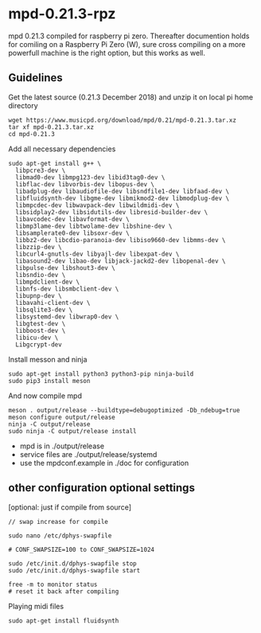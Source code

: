 # mpd-0.21.3-rpz
mpd 0.21.3 compiled for raspberry pi zero. Thereafter documention holds for comiling on a Raspberry Pi Zero (W), sure cross compiling on a more powerfull machine is the right option, but this works as well.

## Guidelines
Get the latest source (0.21.3 December 2018) and unzip it on local pi home directory
```
wget https://www.musicpd.org/download/mpd/0.21/mpd-0.21.3.tar.xz
tar xf mpd-0.21.3.tar.xz
cd mpd-0.21.3
```
Add all necessary dependencies
```
sudo apt-get install g++ \
  libpcre3-dev \
  libmad0-dev libmpg123-dev libid3tag0-dev \
  libflac-dev libvorbis-dev libopus-dev \
  libadplug-dev libaudiofile-dev libsndfile1-dev libfaad-dev \
  libfluidsynth-dev libgme-dev libmikmod2-dev libmodplug-dev \
  libmpcdec-dev libwavpack-dev libwildmidi-dev \
  libsidplay2-dev libsidutils-dev libresid-builder-dev \
  libavcodec-dev libavformat-dev \
  libmp3lame-dev libtwolame-dev libshine-dev \
  libsamplerate0-dev libsoxr-dev \
  libbz2-dev libcdio-paranoia-dev libiso9660-dev libmms-dev \
  libzzip-dev \
  libcurl4-gnutls-dev libyajl-dev libexpat-dev \
  libasound2-dev libao-dev libjack-jackd2-dev libopenal-dev \
  libpulse-dev libshout3-dev \
  libsndio-dev \
  libmpdclient-dev \
  libnfs-dev libsmbclient-dev \
  libupnp-dev \
  libavahi-client-dev \
  libsqlite3-dev \
  libsystemd-dev libwrap0-dev \
  libgtest-dev \
  libboost-dev \
  libicu-dev \
  Libgcrypt-dev
```
Install messon and ninja
```
sudo apt-get install python3 python3-pip ninja-build
sudo pip3 install meson
```
And now compile mpd
```
meson . output/release --buildtype=debugoptimized -Db_ndebug=true
meson configure output/release
ninja -C output/release
sudo ninja -C output/release install
```
 - mpd is in ./output/release
 - service files are ./output/release/systemd
 - use the mpdconf.example in ./doc for configuration

## other configuration optional settings

[optional: just if compile from source]

```
// swap increase for compile

sudo nano /etc/dphys-swapfile

# CONF_SWAPSIZE=100 to CONF_SWAPSIZE=1024

sudo /etc/init.d/dphys-swapfile stop
sudo /etc/init.d/dphys-swapfile start

free -m to monitor status
# reset it back after compiling
```
Playing midi files
```
sudo apt-get install fluidsynth
```
